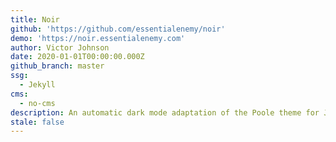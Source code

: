 ```yaml
---
title: Noir
github: 'https://github.com/essentialenemy/noir'
demo: 'https://noir.essentialenemy.com'
author: Victor Johnson
date: 2020-01-01T00:00:00.000Z
github_branch: master
ssg:
  - Jekyll
cms:
  - no-cms
description: An automatic dark mode adaptation of the Poole theme for Jekyll.
stale: false
---
```


